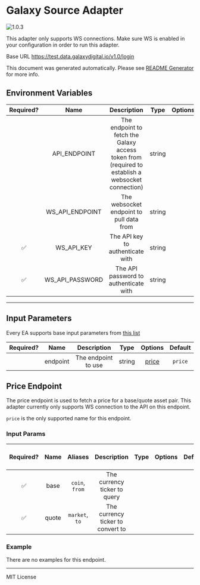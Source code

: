 # Galaxy Source Adapter

![1.0.3](https://img.shields.io/github/package-json/v/smartcontractkit/external-adapters-js?filename=packages/sources/galaxy/package.json)

This adapter only supports WS connections. Make sure WS is enabled in your configuration in order to run this adapter.

Base URL https://test.data.galaxydigital.io/v1.0/login

This document was generated automatically. Please see [README Generator](../../scripts#readme-generator) for more info.

## Environment Variables

| Required? |      Name       |                                            Description                                            |  Type  | Options |                     Default                     |
| :-------: | :-------------: | :-----------------------------------------------------------------------------------------------: | :----: | :-----: | :---------------------------------------------: |
|           |  API_ENDPOINT   | The endpoint to fetch the Galaxy access token from (required to establish a websocket connection) | string |         | `https://test.data.galaxydigital.io/v1.0/login` |
|           | WS_API_ENDPOINT |                             The websocket endpoint to pull data from                              | string |         |     `wss://prod.data.galaxydigital.io/v1.0`     |
|    ✅     |   WS_API_KEY    |                                 The API key to authenticate with                                  | string |         |                                                 |
|    ✅     | WS_API_PASSWORD |                               The API password to authenticate with                               | string |         |                                                 |

---

## Input Parameters

Every EA supports base input parameters from [this list](../../core/bootstrap#base-input-parameters)

| Required? |   Name   |     Description     |  Type  |         Options          | Default |
| :-------: | :------: | :-----------------: | :----: | :----------------------: | :-----: |
|           | endpoint | The endpoint to use | string | [price](#price-endpoint) | `price` |

## Price Endpoint

The price endpoint is used to fetch a price for a base/quote asset pair. This adapter currently only supports WS connection to the API on this endpoint.

`price` is the only supported name for this endpoint.

### Input Params

| Required? | Name  |    Aliases     |            Description            | Type | Options | Default | Depends On | Not Valid With |
| :-------: | :---: | :------------: | :-------------------------------: | :--: | :-----: | :-----: | :--------: | :------------: |
|    ✅     | base  | `coin`, `from` |   The currency ticker to query    |      |         |         |            |                |
|    ✅     | quote | `market`, `to` | The currency ticker to convert to |      |         |         |            |                |

### Example

There are no examples for this endpoint.

---

MIT License
